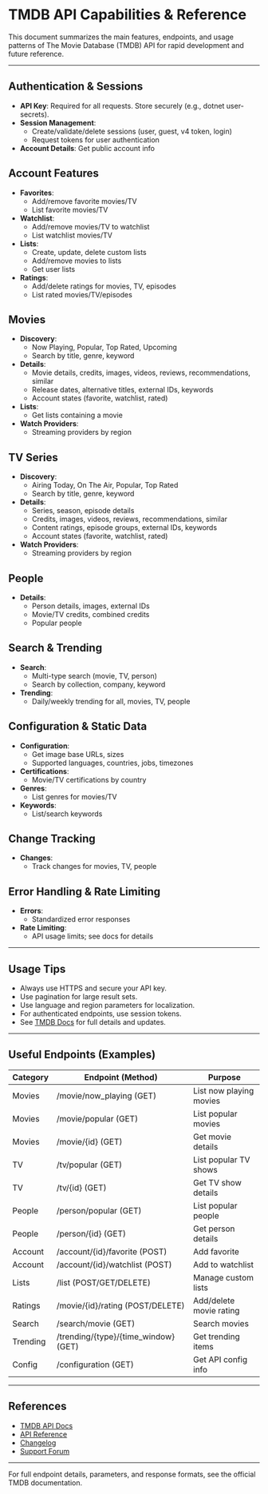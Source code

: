 # TMDB API Capabilities & Reference

This document summarizes the main features, endpoints, and usage patterns of The Movie Database (TMDB) API for rapid development and future reference.

---

## Authentication & Sessions

- **API Key**: Required for all requests. Store securely (e.g., dotnet user-secrets).
- **Session Management**:
  - Create/validate/delete sessions (user, guest, v4 token, login)
  - Request tokens for user authentication
- **Account Details**: Get public account info

## Account Features

- **Favorites**:
  - Add/remove favorite movies/TV
  - List favorite movies/TV
- **Watchlist**:
  - Add/remove movies/TV to watchlist
  - List watchlist movies/TV
- **Lists**:
  - Create, update, delete custom lists
  - Add/remove movies to lists
  - Get user lists
- **Ratings**:
  - Add/delete ratings for movies, TV, episodes
  - List rated movies/TV/episodes

## Movies

- **Discovery**:
  - Now Playing, Popular, Top Rated, Upcoming
  - Search by title, genre, keyword
- **Details**:
  - Movie details, credits, images, videos, reviews, recommendations, similar
  - Release dates, alternative titles, external IDs, keywords
  - Account states (favorite, watchlist, rated)
- **Lists**:
  - Get lists containing a movie
- **Watch Providers**:
  - Streaming providers by region

## TV Series

- **Discovery**:
  - Airing Today, On The Air, Popular, Top Rated
  - Search by title, genre, keyword
- **Details**:
  - Series, season, episode details
  - Credits, images, videos, reviews, recommendations, similar
  - Content ratings, episode groups, external IDs, keywords
  - Account states (favorite, watchlist, rated)
- **Watch Providers**:
  - Streaming providers by region

## People

- **Details**:
  - Person details, images, external IDs
  - Movie/TV credits, combined credits
  - Popular people

## Search & Trending

- **Search**:
  - Multi-type search (movie, TV, person)
  - Search by collection, company, keyword
- **Trending**:
  - Daily/weekly trending for all, movies, TV, people

## Configuration & Static Data

- **Configuration**:
  - Get image base URLs, sizes
  - Supported languages, countries, jobs, timezones
- **Certifications**:
  - Movie/TV certifications by country
- **Genres**:
  - List genres for movies/TV
- **Keywords**:
  - List/search keywords

## Change Tracking

- **Changes**:
  - Track changes for movies, TV, people

## Error Handling & Rate Limiting

- **Errors**:
  - Standardized error responses
- **Rate Limiting**:
  - API usage limits; see docs for details

---

## Usage Tips

- Always use HTTPS and secure your API key.
- Use pagination for large result sets.
- Use language and region parameters for localization.
- For authenticated endpoints, use session tokens.
- See [TMDB Docs](https://developer.themoviedb.org/docs) for full details and updates.

---

## Useful Endpoints (Examples)

| Category | Endpoint (Method)                    | Purpose                 |
| -------- | ------------------------------------ | ----------------------- |
| Movies   | /movie/now_playing (GET)             | List now playing movies |
| Movies   | /movie/popular (GET)                 | List popular movies     |
| Movies   | /movie/{id} (GET)                    | Get movie details       |
| TV       | /tv/popular (GET)                    | List popular TV shows   |
| TV       | /tv/{id} (GET)                       | Get TV show details     |
| People   | /person/popular (GET)                | List popular people     |
| People   | /person/{id} (GET)                   | Get person details      |
| Account  | /account/{id}/favorite (POST)        | Add favorite            |
| Account  | /account/{id}/watchlist (POST)       | Add to watchlist        |
| Lists    | /list (POST/GET/DELETE)              | Manage custom lists     |
| Ratings  | /movie/{id}/rating (POST/DELETE)     | Add/delete movie rating |
| Search   | /search/movie (GET)                  | Search movies           |
| Trending | /trending/{type}/{time_window} (GET) | Get trending items      |
| Config   | /configuration (GET)                 | Get API config info     |

---

## References

- [TMDB API Docs](https://developer.themoviedb.org/docs)
- [API Reference](https://developer.themoviedb.org/reference)
- [Changelog](https://developer.themoviedb.org/changelog)
- [Support Forum](https://www.themoviedb.org/talk/category/5047958519c29526b50017d6)

---

For full endpoint details, parameters, and response formats, see the official TMDB documentation.
